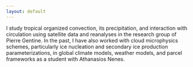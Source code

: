 ```yaml
---
layout: default
---
```


I study tropical organized convection, its precipitation, and interaction with circulation 
using satellite data and reanalyses in the research group of Pierre Gentine. In the past, I 
have also worked with cloud microphysics schemes, particularly ice nucleation and secondary 
ice production parameterizations, in global climate models, weather models, and parcel
 frameworks as a student with Athanasios Nenes.

